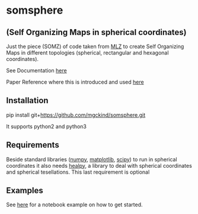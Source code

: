 # somsphere 
## (Self Organizing Maps in spherical coordinates)

Just the piece (SOMZ) of code taken from [MLZ](https://github.com/mgckind/MLZ) to create Self Organizing Maps in different topologies (spherical, rectangular and hexagonal coordinates).

See Documentation [here](http://matias-ck.com/mlz/somz.html#somz2)

Paper Reference where this is introduced and used [here](http://arxiv.org/abs/1312.5753)

## Installation

  pip install git+https://github.com/mgckind/somsphere.git
 
It supports python2 and python3 

## Requirements

Beside standard libraries ([numpy](http://www.numpy.org/), [matplotlib](http://matplotlib.org/), [scipy](https://www.scipy.org/))  to run in spherical coordinates it also needs [healpy](https://healpy.readthedocs.io/en/latest/), a library to deal with spherical coordinates and spherical tesellations. This last requirement is optional

## Examples

See [here](Example.ipynb) for a notebook example on how to get started.
